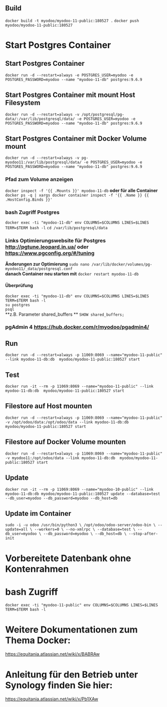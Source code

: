 ## Build
`docker build -t myodoo/myodoo-11-public:180527 .`
`docker push myodoo/myodoo-11-public:180527`

# Start Postgres Container

## Start Postgres Container
`docker run -d --restart=always -e POSTGRES_USER=myodoo -e POSTGRES_PASSWORD=myodoo --name "myodoo-11-db" postgres:9.6.9`

## Start Postgres Container mit mount Host Filesystem
`docker run -d --restart=always -v /opt/postgresql/pg-data/:/var/lib/postgresql/data/ -e POSTGRES_USER=myodoo -e POSTGRES_PASSWORD=myodoo --name "myodoo-11-db" postgres:9.6.9`

## Start Postgres Container mit Docker Volume mount
`docker run -d --restart=always -v pg-myodoo11:/var/lib/postgresql/data/ -e POSTGRES_USER=myodoo -e POSTGRES_PASSWORD=myodoo --name "myodoo-11-db" postgres:9.6.9`
### Pfad zum Volume anzeigen
`docker inspect -f '{{ .Mounts }}' myodoo-11-db`
**oder für alle Container** 
`docker ps -q | xargs docker container inspect -f '{{ .Name }} {{ .HostConfig.Binds }}'`

### bash Zugriff Postgres
`docker exec -ti "myodoo-11-db" env COLUMNS=$COLUMNS LINES=$LINES TERM=$TERM bash -l`
`cd /var/lib/postgresql/data`
### Links Optimierungswebsite für Postgres http://pgtune.leopard.in.ua/ oder https://www.pgconfig.org/#/tuning 
**Änderungen zur Optimierung**
`sudo nano /var/lib/docker/volumes/pg-myodoo11/_data/postgresql.conf`  
**danach Container neu starten mit** `docker restart myodoo-11-db`  
#### Überprüfung  
`docker exec -ti "myodoo-11-db" env COLUMNS=$COLUMNS LINES=$LINES TERM=$TERM bash -l`  
`su postgres`  
`psql`  
**z.B. Parameter shared_buffers **
`SHOW shared_buffers;`


### pgAdmin 4 https://hub.docker.com/r/myodoo/pgadmin4/

## Run
`docker run -d --restart=always -p 11069:8069 --name="myodoo-11-public" --link myodoo-11-db:db  myodoo/myodoo-11-public:180527 start`    

## Test
`docker run -it --rm -p 11069:8069 --name="myodoo-11-public" --link myodoo-11-db:db  myodoo/myodoo-11-public:180527 start`  

## Filestore auf Host mounten
`docker run -d --restart=always -p 11069:8069 --name="myodoo-11-public" -v /opt/odoo/data:/opt/odoo/data --link myodoo-11-db:db  myodoo/myodoo-11-public:180527 start`  
 
## Filestore auf Docker Volume mounten
`docker run -d --restart=always -p 11069:8069 --name="myodoo-11-public" -v myodoo11:/opt/odoo/data --link myodoo-11-db:db  myodoo/myodoo-11-public:180527 start`  


## Update
`docker run -it --rm -p 11069:8069 --name="myodoo-10-public" --link myodoo-11-db:db myodoo/myodoo-11-public:180527 update --database=test --db_user=myodoo --db_password=myodoo --db_host=db`    

## Update im Container
`sudo -i -u odoo /usr/bin/python3 \
    /opt/odoo/odoo-server/odoo-bin \
    --update=all \
    --workers=0 \
    --no-xmlrpc \
    --database=test \
    --db_user=myodoo \
    --db_password=myodoo \
    --db_host=db \
    --stop-after-init`  

# Vorbereitete Datenbank ohne Kontenrahmen

 
# bash Zugriff
`docker exec -ti "myodoo-11-public" env COLUMNS=$COLUMNS LINES=$LINES TERM=$TERM bash -l`

# Weitere Dokumentationen zum Thema Docker:
https://equitania.atlassian.net/wiki/x/BABRAw

# Anleitung für den Betrieb unter Synology finden Sie hier:
https://equitania.atlassian.net/wiki/x/Pb1XAw
